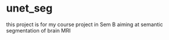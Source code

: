 # unet_seg
this project is for my course project in Sem B
aiming at semantic segmentation of brain MRI
